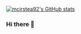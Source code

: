 [![mcirstea92's GitHub stats](https://github-readme-stats.vercel.app/api?username=mcirstea92)](https://github.com/anuraghazra/github-readme-stats)
### Hi there 👋

<!--
**mcirstea92/mcirstea92** is a ✨ _special_ ✨ repository because its `README.md` (this file) appears on your GitHub profile.

Here are some ideas to get you started:

- 🔭 I’m currently working on ...
- 🌱 I’m currently learning ...
- 👯 I’m looking to collaborate on ...
- 🤔 I’m looking for help with ...
- 💬 Ask me about ...
- 📫 How to reach me: ...
- 😄 Pronouns: ...
- ⚡ Fun fact: ...
-->
